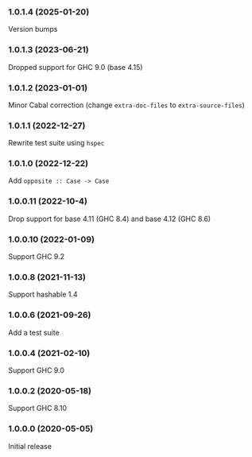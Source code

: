 ### 1.0.1.4 (2025-01-20)

Version bumps

### 1.0.1.3 (2023-06-21)

Dropped support for GHC 9.0 (base 4.15)

### 1.0.1.2 (2023-01-01)

Minor Cabal correction (change `extra-doc-files` to `extra-source-files`)

### 1.0.1.1 (2022-12-27)

Rewrite test suite using `hspec`

### 1.0.1.0 (2022-12-22)

Add `opposite :: Case -> Case`

### 1.0.0.11 (2022-10-4)

Drop support for base 4.11 (GHC 8.4) and base 4.12 (GHC 8.6)

### 1.0.0.10 (2022-01-09)

Support GHC 9.2

### 1.0.0.8 (2021-11-13)

Support hashable 1.4

### 1.0.0.6 (2021-09-26)

Add a test suite

### 1.0.0.4 (2021-02-10)

Support GHC 9.0

### 1.0.0.2 (2020-05-18)

Support GHC 8.10

### 1.0.0.0 (2020-05-05)

Initial release

